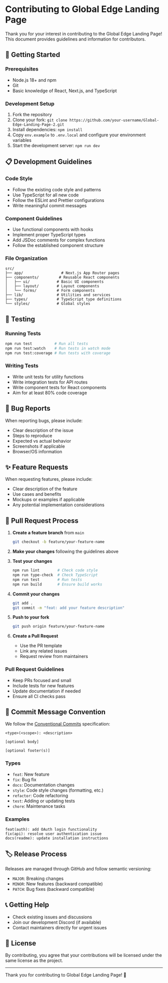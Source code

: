 # Contributing to Global Edge Landing Page

Thank you for your interest in contributing to the Global Edge Landing Page! This document provides guidelines and information for contributors.

## 🚀 Getting Started

### Prerequisites
- Node.js 18+ and npm
- Git
- Basic knowledge of React, Next.js, and TypeScript

### Development Setup
1. Fork the repository
2. Clone your fork: `git clone https://github.com/your-username/Global-Edge-Landing-Page-2.git`
3. Install dependencies: `npm install`
4. Copy `env.example` to `.env.local` and configure your environment variables
5. Start the development server: `npm run dev`

## 📋 Development Guidelines

### Code Style
- Follow the existing code style and patterns
- Use TypeScript for all new code
- Follow the ESLint and Prettier configurations
- Write meaningful commit messages

### Component Guidelines
- Use functional components with hooks
- Implement proper TypeScript types
- Add JSDoc comments for complex functions
- Follow the established component structure

### File Organization
```
src/
├── app/                 # Next.js App Router pages
├── components/         # Reusable React components
│   ├── ui/            # Basic UI components
│   ├── layout/        # Layout components
│   └── forms/         # Form components
├── lib/               # Utilities and services
├── types/             # TypeScript type definitions
└── styles/            # Global styles
```

## 🧪 Testing

### Running Tests
```bash
npm run test          # Run all tests
npm run test:watch    # Run tests in watch mode
npm run test:coverage # Run tests with coverage
```

### Writing Tests
- Write unit tests for utility functions
- Write integration tests for API routes
- Write component tests for React components
- Aim for at least 80% code coverage

## 🐛 Bug Reports

When reporting bugs, please include:
- Clear description of the issue
- Steps to reproduce
- Expected vs actual behavior
- Screenshots if applicable
- Browser/OS information

## ✨ Feature Requests

When requesting features, please include:
- Clear description of the feature
- Use cases and benefits
- Mockups or examples if applicable
- Any potential implementation considerations

## 🔄 Pull Request Process

1. **Create a feature branch** from `main`
   ```bash
   git checkout -b feature/your-feature-name
   ```

2. **Make your changes** following the guidelines above

3. **Test your changes**
   ```bash
   npm run lint        # Check code style
   npm run type-check  # Check TypeScript
   npm run test        # Run tests
   npm run build       # Ensure build works
   ```

4. **Commit your changes**
   ```bash
   git add .
   git commit -m "feat: add your feature description"
   ```

5. **Push to your fork**
   ```bash
   git push origin feature/your-feature-name
   ```

6. **Create a Pull Request**
   - Use the PR template
   - Link any related issues
   - Request review from maintainers

### Pull Request Guidelines
- Keep PRs focused and small
- Include tests for new features
- Update documentation if needed
- Ensure all CI checks pass

## 📝 Commit Message Convention

We follow the [Conventional Commits](https://www.conventionalcommits.org/) specification:

```
<type>(<scope>): <description>

[optional body]

[optional footer(s)]
```

### Types
- `feat`: New feature
- `fix`: Bug fix
- `docs`: Documentation changes
- `style`: Code style changes (formatting, etc.)
- `refactor`: Code refactoring
- `test`: Adding or updating tests
- `chore`: Maintenance tasks

### Examples
```
feat(auth): add OAuth login functionality
fix(api): resolve user authentication issue
docs(readme): update installation instructions
```

## 🏷️ Release Process

Releases are managed through GitHub and follow semantic versioning:
- `MAJOR`: Breaking changes
- `MINOR`: New features (backward compatible)
- `PATCH`: Bug fixes (backward compatible)

## 📞 Getting Help

- Check existing issues and discussions
- Join our development Discord (if available)
- Contact maintainers directly for urgent issues

## 📄 License

By contributing, you agree that your contributions will be licensed under the same license as the project.

---

Thank you for contributing to Global Edge Landing Page! 🚀
